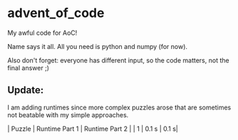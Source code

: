 # advent_of_code
My awful code for AoC!

Name says it all. All you need is python and numpy (for now).

Also don't forget: everyone has different input, so the code matters, not the final answer ;)

## Update:

I am adding runtimes since more complex puzzles arose that are sometimes not beatable with my simple approaches.

| Puzzle | Runtime Part 1 | Runtime Part 2 |
| 1 | 0.1 s | 0.1 s|
